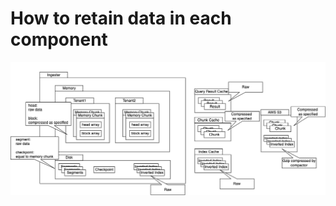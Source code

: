 # How to retain data in each component

![How to retain data in each component](.gitbook/assets/how-to-retain-data.png)
